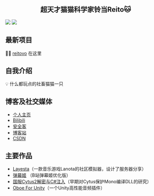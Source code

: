 <h2 align="center">超天才猫猫科学家铃当Reito🐱</h2> 

![](https://github-readme-stats.vercel.app/api?username=cnSchwarzer&show_icons=true&hide_border=true&theme=default&locale=cn) 
![](https://github-profile-trophy.vercel.app/?username=cnSchwarzer&column=10)

## 最新项目
👨‍💻 [reitovo](https://github.com/reitovo) 在这里
  
## 自我介绍 
💡 什么都玩点的社畜猫猫一只

## 博客及社交媒体
- [个人主页](https://www.sch.ink)
- [Bilibili](https://space.bilibili.com/2305653)
- [安全客](https://www.anquanke.com/member/155096) 
- [博客站](https://blog.schwarzer.wang) 
- [CSDN](https://blog.csdn.net/schwarzer_w) 

## 主要作品
- [Layesta](https://www.taptap.com/app/159199)（一款音乐游戏Lanota的社区模拟器，设计了服务器分享） 
- [弹幕姬](https://sch.ink) （B站弹幕姬优化版）
- [国服Cytus2解密与C#注入](https://blog.schwarzer.wang/2019/07/20/sec.android.cytus2/)（早期对Cytus保护Mono编译DLL的研究）
- [Oboe For Unity](https://publisher.assetstore.unity3d.com/package.html?id=575852)（一个Unity高性能音频插件）
